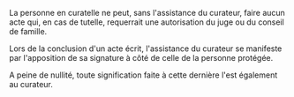   
 La personne en curatelle ne peut, sans l'assistance du curateur, faire aucun acte qui, en cas de tutelle, requerrait une autorisation du juge ou du conseil de famille.  

  
 Lors de la conclusion d'un acte écrit, l'assistance du curateur se manifeste par l'apposition de sa signature à côté de celle de la personne protégée.  

  
 A peine de nullité, toute signification faite à cette dernière l'est également au curateur.  
